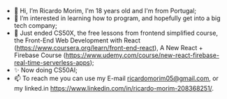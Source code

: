 - 👋 Hi, I’m Ricardo Morim, I'm 18 years old and I'm from Portugal;
- 👀 I’m interested in learning how to program, and hopefully get into a big tech company;
- 🌱 Just ended CS50X, the free lessons from frontend simplified course, the Front-End Web Development with React (https://www.coursera.org/learn/front-end-react), A New React + Firebase Course (https://www.udemy.com/course/new-react-firebase-real-time-serverless-apps);
- ✨ Now doing CS50AI;
- 📫 To reach me you can use my E-mail ricardomorim05@gmail.com, or my linked.in https://www.linkedin.com/in/ricardo-morim-208368251/.


<!---
RicardoMorim/RicardoMorim is a ✨ special ✨ repository because its `README.md` (this file) appears on your GitHub profile.
You can click the Preview link to take a look at your changes.
--->
